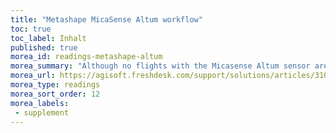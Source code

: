 ```yaml
---
title: "Metashape MicaSense Altum workflow"
toc: true
toc_label: Inhalt
published: true
morea_id: readings-metashape-altum
morea_summary: "Although no flights with the Micasense Altum sensor are planned in the course, the tutorial will show you how to process multisensor data sets (if you are interested, a sample data set can be provide"
morea_url: https://agisoft.freshdesk.com/support/solutions/articles/31000148381-micasense-altum-processing-workflow-including-reflectance-calibration-in-agisoft-metashape-professi
morea_type: readings
morea_sort_order: 12
morea_labels:
 - supplement
---
```


